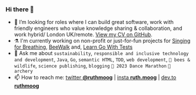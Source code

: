 ### Hi there 👋

- 🔭 I’m looking for roles where I can build great software, work with friendly engineers who value knowledge sharing & collaboration, and work hybrid/ London UK/remote. [View my CV on GitHub](https://github.com/ruthmoog/CV).
- ⚗️ I'm currently working on non-profit or just-for-fun projects for [Singing for Breathing](https://github.com/ruthmoog/singing-for-breathing), [BeeWalk](https://github.com/ruthmoog/bee) and, [Learn Go With Tests](https://github.com/quii/learn-go-with-tests)
- 💬 Ask me about `sustainability`, `responsible and inclusive technology and development`, `Java`, `Go`, `semantic HTML`, `TDD`, `web development`, `🐝 bees & wildlife`, `science publishing`, `blogging` `💃 2023 Dance Marathon` `🎯 archery`
- 📫 How to reach me: [twitter **@ruthmoog**](https://twitter.com/ruthmoog) | [insta **ruth.moog**](https://www.instagram.com/ruth.moog/) | [dev.to **ruthmoog**](https://dev.to/ruthmoog)
